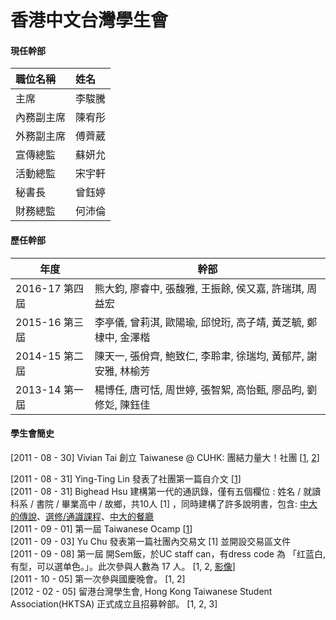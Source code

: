 # 香港中文台灣學生會

#### 現任幹部

| 職位名稱 | 姓名 |
| :--- | :--- |
| 主席 | 李駿騰 |
| 內務副主席 | 陳宥彤 |
| 外務副主席 | 傅薺葳 |
| 宣傳總監 | 蘇妍允 |
| 活動總監 | 宋宇軒 |
| 秘書長 | 曾鈺婷 |
| 財務總監 | 何沛倫 |

#### 

#### 歷任幹部

| 年度 | 幹部 |
| --- | --- |
| 2016-17 第四屆 | 熊大鈞, 廖睿中, 張馥雅, 王振餘, 侯又嘉, 許瑞琪, 周益宏 |
| 2015-16 第三屆 | 李亭儀, 曾莉淇, 歐陽瑜, 邱悅珩, 高子靖, 黃芝毓, 鄭棣中, 金澤楷 |
| 2014-15 第二屆 | 陳天一, 張佾齊, 鮑致仁, 李聆聿, 徐瑞均, 黃郁芹, 謝安雅, 林榆芳 |
| 2013-14 第一屆 | 楊博任, 唐可恬, 周世婷, 張智絮, 高怡甄, 廖品昀, 劉修彣, 陳鈺佳 |

#### 

#### 學生會簡史

\[2011 - 08 - 30\]      Vivian Tai 創立 Taiwanese @ CUHK: 團結力量大！社團 \[[1](https://www.facebook.com/162461677166537/posts/162461680499870), [2](https://www.facebook.com/162461677166537/posts/162465357166169)\]

\[2011 - 08 - 31\]      ‎Ying-Ting Lin 發表了社團第一篇自介文 \[[1](https://www.facebook.com/162461677166537/posts/162756247137080)\]  
\[2011 - 08 - 31\]      Bighead Hsu 建構第一代的通訊錄，僅有五個欄位 : 姓名 / 就讀科系 / 書院 / 畢業高中 / 故鄉，共10人 \[1\] ，同時建構了許多說明書，包含: [中大的傳說](https://www.facebook.com/notes/taiwanese-cuhk-團結力量大/中大的傳說/163178440428194)、[選修/通識課程](https://www.facebook.com/notes/taiwanese-cuhk-團結力量大/選修通識課程/162942373785134)、[中大的餐廳](https://www.facebook.com/notes/taiwanese-cuhk-團結力量大/中大的餐廳/162942020451836)  
\[2011 - 09 - 01\]      第一屆 Taiwanese Ocamp \[[1](https://www.facebook.com/162461677166537/posts/163258283753543)\]  
\[2011 - 09 - 03\]      Yu Chu 發表第一篇社團內交易文 \[1\] 並開設交易區文件  
\[2011 - 09 - 08\]      第一屆 開Sem飯，於UC staff can，有dress code 為 「红蓝白, 有型，可以選单色。」。此次參與人數為 17 人。 \[1, 2, [影像](https://www.facebook.com/photo.php?fbid=10150434854399199&set=oa.166650693414302&type=3&theater)\]  
\[2011 - 10 - 05\]      第一次參與國慶晚會。 \[1, 2\]  
\[2012 - 02 - 05\]     留港台灣學生會, Hong Kong Taiwanese Student Association\(HKTSA\) 正式成立且招募幹部。 \[1, 2, 3\]

